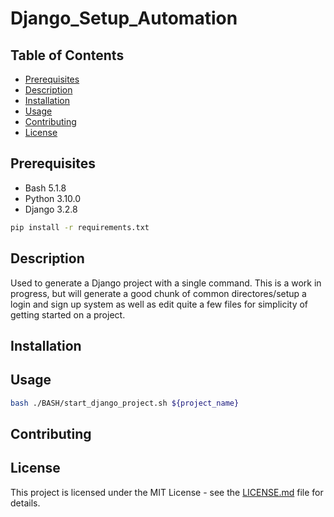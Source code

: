 # Django_Setup_Automation
## Table of Contents
- [Prerequisites](#prerequisites)
- [Description](#description)
- [Installation](#installation)
- [Usage](#usage)
- [Contributing](#contributing)
- [License](#license)
## Prerequisites
- Bash 5.1.8
- Python 3.10.0
- Django 3.2.8
```bash
pip install -r requirements.txt
```
## Description
Used to generate a Django project with a single command. This is a work in progress, but will generate a good chunk of common directores/setup a login and sign up system as well as edit quite a few files for simplicity of getting started on a project.
## Installation

## Usage
```bash
bash ./BASH/start_django_project.sh ${project_name}
```
## Contributing
## License

This project is licensed under the MIT License - see the [LICENSE.md](LICENSE.md) file for details.

